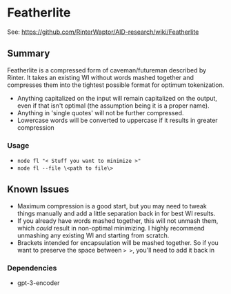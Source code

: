 # Featherlite
See: https://github.com/RinterWaptor/AID-research/wiki/Featherlite

## Summary
Featherlite is a compressed form of caveman/futureman described by Rinter. It takes an existing WI without words mashed together and compresses them into the tightest possible format for optimum tokenization.
- Anything capitalized on the input will remain capitalized on the output, even if that isn't optimal (the assumption being it is a proper name).
- Anything in 'single quotes' will not be further compressed.
- Lowercase words will be converted to uppercase if it results in greater compression

### Usage
- `node fl "< Stuff you want to minimize >"`
- `node fl --file \<path to file\>`

## Known Issues
- Maximum compression is a good start, but you may need to tweak things manually and add a little separation back in for best WI results.
- If you already have words mashed together, this will not unmash them, which _could_ result in non-optimal minimizing. I highly recommend unmashing any existing WI and starting from scratch.
- Brackets intended for encapsulation will be mashed together. So if you want to preserve the space between `> >`, you'll need to add it back in

### Dependencies
- gpt-3-encoder